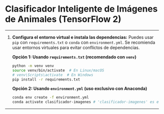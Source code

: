 # Clasificador Inteligente de Imágenes de Animales (TensorFlow 2) 

---

1.  **Configura el entorno virtual e instala las dependencias:**
    Puedes usar `pip` con `requirements.txt` o `conda` con `environment.yml`. Se recomienda usar entornos virtuales para evitar conflictos de dependencias.

    **Opción 1: Usando `requirements.txt` (recomendado con `venv`)**
    ```bash
    python -m venv venv
    source venv/bin/activate  # En Linux/macOS
    # venv\Scripts\activate  # En Windows
    pip install -r requirements.txt
    ```

    **Opción 2: Usando `environment.yml` (uso exclusivo con Anaconda)**
    ```bash
    conda env create -f environment.yml
    conda activate clasificador-imagenes # 'clasificador-imagenes' es el nombre del entorno definido en environment.yml
    ```
---
